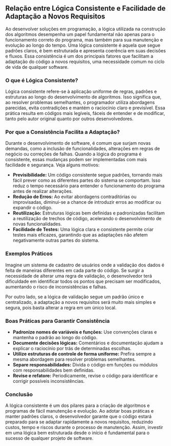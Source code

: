 
## Relação entre Lógica Consistente e Facilidade de Adaptação a Novos Requisitos

Ao desenvolver soluções em programação, a lógica utilizada na construção dos algoritmos desempenha um papel fundamental não apenas para o funcionamento correto do programa, mas também para sua manutenção e evolução ao longo do tempo. Uma lógica consistente é aquela que segue padrões claros, é bem estruturada e apresenta coerência em suas decisões e fluxos. Essa consistência é um dos principais fatores que facilitam a adaptação do código a novos requisitos, uma necessidade comum no ciclo de vida de qualquer software.

### O que é Lógica Consistente?

Lógica consistente refere-se à aplicação uniforme de regras, padrões e estruturas ao longo do desenvolvimento de algoritmos. Isso significa que, ao resolver problemas semelhantes, o programador utiliza abordagens parecidas, evita contradições e mantém o raciocínio claro e previsível. Essa prática resulta em códigos mais legíveis, fáceis de entender e de modificar, tanto pelo autor original quanto por outros desenvolvedores.

### Por que a Consistência Facilita a Adaptação?

Durante o desenvolvimento de software, é comum que surjam novas demandas, como a inclusão de funcionalidades, alterações em regras de negócio ou correções de falhas. Quando a lógica do programa é consistente, essas mudanças podem ser implementadas com mais facilidade e segurança. Veja alguns motivos:

- **Previsibilidade:** Um código consistente segue padrões, tornando mais fácil prever como as diferentes partes do sistema se comportam. Isso reduz o tempo necessário para entender o funcionamento do programa antes de realizar alterações.
- **Redução de Erros:** Ao evitar abordagens contraditórias ou improvisadas, diminui-se a chance de introduzir erros ao modificar ou expandir o código.
- **Reutilização:** Estruturas lógicas bem definidas e padronizadas facilitam a reutilização de trechos de código, acelerando o desenvolvimento de novas funcionalidades.
- **Facilidade de Testes:** Uma lógica clara e consistente permite criar testes mais eficazes, garantindo que as adaptações não afetem negativamente outras partes do sistema.

### Exemplos Práticos

Imagine um sistema de cadastro de usuários onde a validação dos dados é feita de maneiras diferentes em cada parte do código. Se surgir a necessidade de alterar uma regra de validação, o desenvolvedor terá dificuldade em identificar todos os pontos que precisam ser modificados, aumentando o risco de inconsistências e falhas.

Por outro lado, se a lógica de validação segue um padrão único e centralizado, a adaptação a novos requisitos será muito mais simples e segura, pois basta alterar a regra em um único local.

### Boas Práticas para Garantir Consistência

- **Padronize nomes de variáveis e funções:** Use convenções claras e mantenha o padrão ao longo do código.
- **Documente decisões lógicas:** Comentários e documentação ajudam a explicar o raciocínio por trás de determinadas escolhas.
- **Utilize estruturas de controle de forma uniforme:** Prefira sempre a mesma abordagem para resolver problemas semelhantes.
- **Separe responsabilidades:** Divida o código em funções ou módulos com responsabilidades bem definidas.
- **Revise e refatore:** Periodicamente, revise o código para identificar e corrigir possíveis inconsistências.

### Conclusão

A lógica consistente é um dos pilares para a criação de algoritmos e programas de fácil manutenção e evolução. Ao adotar boas práticas e manter padrões claros, o desenvolvedor garante que o código estará preparado para se adaptar rapidamente a novos requisitos, reduzindo custos, tempo e riscos durante o processo de manutenção. Assim, investir em uma lógica bem estruturada desde o início é fundamental para o sucesso de qualquer projeto de software.
```
